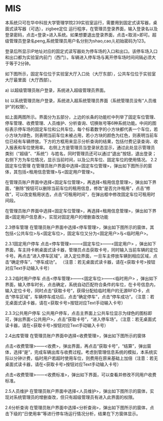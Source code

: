 # MIS
本系统只可在华中科技大学管理学院239实验室运行，需要用到固定式读写器，桌面式读写器（可选），zigbee定位
运行程序，在管理员登录界面，输入登录名以及登录密码，点击<登录>进入系统。如果想要退出登录界面，点击<取消>即可。超级管理员登录名peng,系统管理员用户名分别为shao,cao,li,初始密码为123。
 
登录后所显示IP地址对应的固定式读写器处为停车场的入口和出口。该停车场入口和出口都为实验室内前门（西门）。车辆进入停车场与离开停车场时间间隔必须大于等于2分钟。
			 
如下图所示，固定车位位于实验室大厅入口处（大厅东部），公共车位位于实验室大厅最里面（大厅西部）。
    
a)	以超级管理员账户登录，系统进入超级管理员界面。
 
b)	以系统管理员账户登录，系统进入超系统管理员界面（系统管理员没有“人员维护”的权限）。
 
如上面两图所示。界面分为五部分，上边的长条的功能栏中列举了固定车位管理、停车管理、收费管理、人员维护、分析查询、切换账号等6种系统功能。中间的图标表示停车场的固定车位和公共车位，每个标着数字的小方块都代表一个车位，若小方块为绿色，则表明当前车位未被占用，若小方块的颜色为红色，则表明当前车位已经有车辆停放。下方的方框用来显示分析查询的结果，包括付费记录查询、收入报表和车位使用率。
右侧上方是管理员当登录状态显示，通过此处显示管理员类别（“超级”、“系统”）与姓名，同时管理员还可以通过“退出”按钮，退出登录；右侧下方为车位情况，显示当前时间，以及公共车位、固定车位的使用情况。
2.2固定车位管理
在管理员账户界面中选择<固定车位管理>，弹出如下图所示的窗体，其包括<租用信息管理>与<固定用户管理>。
 
在管理员账户界面中选择<固定车位管理>，再选择<租用信息管理>，弹出如下界面，“删除”按钮可以删除当前车位的租用信息，修改“是否允许租用”，点击“修改”，可以改变租用状态，点击“可租用时间”，在弹出框中修改固定车位可租用时间段。
 
 
在管理员账户界面中选择<固定车位管理>，再选择<租用信息管理>，弹出如下界面<固定用户信息表>，实现对固定用户的增删查改功能
 
2.3停车管理
在管理员账户界面中选择<停车管理>，弹出如下图所示的窗体，其包括<公共车位>与<固定车位>，固定车位又分为<固定用户>与<临时用户>。
 
2.3.1固定用户停车
点击<停车管理>——<固定车位>——<固定用户> ，弹出如下界面，车主持卡刷桌面式读卡器，管理员点击获取卡号，同时输入当前车辆的定位卡号。再点击“进入停车区域”，进入定位界面，一旦车主停放车辆到相应区域，点击“确定停车”，“停车成功”。 （注意：若无桌面式读卡器，请在<获取卡号>按钮对应Text手动输入卡号）
 
 
 
2.3.2临时用户停车
点击<停车管理>——<固定车位>——<临时用户> ，弹出如下界面，输入停车时长，点击确定，系统自动匹配符合条件的车位，在卡号信息内，输入定位卡号，同时点击“获取卡号”，获得分配给临时用户的无源RFID卡，点击“停车区域”，车辆停车成功后，点击“确定停车”，点击“停车成功”。（注意：若无桌面式读卡器，请在<获取卡号>按钮对应Text手动输入卡号）
 
 
2.3.3公共用户停车
公共用户停车，点击主界面上公共车位显示为绿色的图标即可，弹出界面<公共用户>，点击“获取卡号”，“进入停车场”。（注意：若无桌面式读卡器，请在<获取卡号>按钮对应Text手动输入卡号）
 
 
2.4出库管理
在管理员账户界面中选择<收费管理>，弹出如下图所示的窗体
 
点击<收费管理>——<收费>，弹出界面，再点击“获取卡号”，“结算”，弹出窗体，选择“是”，完成车辆出库与收费过程。考虑到管理信息系统的模拟，本系统实际以分钟计费，临时用户若超时使用车位，则费用在原来基础上加倍（注意：若无桌面式读卡器，请在<获取卡号>按钮对应Text手动输入卡号）
 
点击<收费管理>——<收费标准>，弹出如下界面，可以查看并修改不同用户收费标准。
 
2.5人员维护
在管理员账户界面中选择<人员维护>，弹出如下图所示的窗体，实现对系统管理员的增删查改，但只有超级管理员有进入此界面的权限。
 
2.6分析查询
在管理员账户界面中选择<分析查询>，弹出如下图所示的窗体，点击下级的“日使用率”等进行停车场运行情况分析，结果在下方窗体显示。
